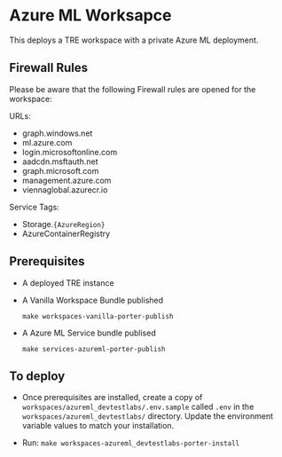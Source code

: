 # Azure ML Worksapce

This deploys a TRE workspace with a private Azure ML deployment.

## Firewall Rules

Please be aware that the following Firewall rules are opened for the workspace:

URLs:

- graph.windows.net
- ml.azure.com
- login.microsoftonline.com
- aadcdn.msftauth.net
- graph.microsoft.com
- management.azure.com
- viennaglobal.azurecr.io

Service Tags:

- Storage.`{AzureRegion}`
- AzureContainerRegistry

## Prerequisites

- A deployed TRE instance

- A Vanilla Workspace Bundle published

    `make workspaces-vanilla-porter-publish`

- A Azure ML Service bundle publised

    `make services-azureml-porter-publish`

## To deploy

- Once prerequisites are installed, create a copy of `workspaces/azureml_devtestlabs/.env.sample` called `.env` in the  `workspaces/azureml_devtestlabs/` directory. Update the environment variable values to match your installation.

- Run: `make workspaces-azureml_devtestlabs-porter-install`
